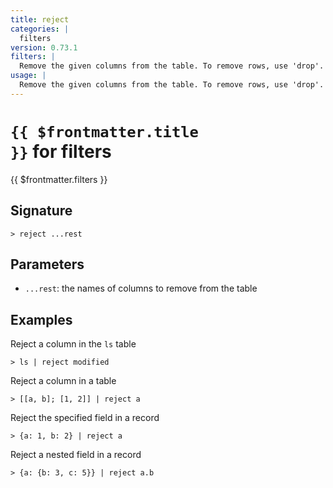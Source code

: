 ```yaml
---
title: reject
categories: |
  filters
version: 0.73.1
filters: |
  Remove the given columns from the table. To remove rows, use 'drop'.
usage: |
  Remove the given columns from the table. To remove rows, use 'drop'.
---
```


# <code>{{ $frontmatter.title }}</code> for filters

<div class='command-title'>{{ $frontmatter.filters }}</div>

## Signature

```> reject ...rest```

## Parameters

 -  `...rest`: the names of columns to remove from the table

## Examples

Reject a column in the `ls` table
```shell
> ls | reject modified
```

Reject a column in a table
```shell
> [[a, b]; [1, 2]] | reject a
```

Reject the specified field in a record
```shell
> {a: 1, b: 2} | reject a
```

Reject a nested field in a record
```shell
> {a: {b: 3, c: 5}} | reject a.b
```
